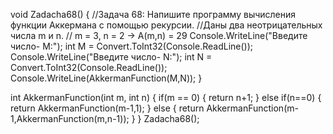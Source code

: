 void Zadacha68()
{
//Задача 68: Напишите программу вычисления функции Аккермана с помощью рекурсии.
//Даны два неотрицательных числа m и n.
// m = 3, n = 2 -> A(m,n) = 29
    Console.WriteLine("Введите число- М:");
    int M = Convert.ToInt32(Console.ReadLine());
    Console.WriteLine("Введите число- N:");
    int N = Convert.ToInt32(Console.ReadLine());
    Console.WriteLine(AkkermanFunction(M,N));
}

int AkkermanFunction(int m, int n)
{
    if(m == 0)
    {
        return n+1;
    }
    else if(n==0)
    {
        return AkkermanFunction(m-1,1);
    }
    else 
    {
        return AkkermanFunction(m-1,AkkermanFunction(m,n-1));
    }
}
Zadacha68();
